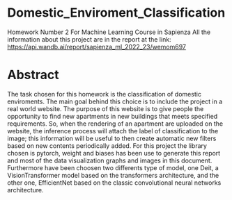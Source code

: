 # Domestic_Enviroment_Classification
Homework Number 2 For Machine Learning Course in Sapienza
All the information about this project are in the report at the link: https://api.wandb.ai/report/sapienza_ml_2022_23/wemom697

# Abstract
The task chosen for this homework is the classification of domestic enviroments. The main goal behind this choice is to include the project in a real world website. The purpose of this website is to give people the opportunity to find new apartments in new buildings that meets specified requirements. So, when the rendering of an apartment are uploaded on the website, the inference process will attach the label of classification to the image; this information will be useful to then create automatic new filters based on new contents periodically added.
For this project the library chosen is pytorch, weight and biases has been use to generate this report and most of the data visualization graphs and images in this document. Furthermore have been choosen two differents type of model, one Deit, a VisionTransformer model based on the transformers architecture, and the other one, EfficientNet based on the classic convolutional neural networks architecture.
